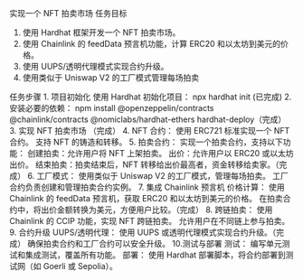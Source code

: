 实现一个 NFT 拍卖市场
任务目标

1. 使用 Hardhat 框架开发一个 NFT 拍卖市场。
2. 使用 Chainlink 的 feedData 预言机功能，计算 ERC20 和以太坊到美元的价格。
3. 使用 UUPS/透明代理模式实现合约升级。
4. 使用类似于 Uniswap V2 的工厂模式管理每场拍卖

任务步骤 1. 项目初始化
使用 Hardhat 初始化项目：
npx hardhat init (已完成) 2. 安装必要的依赖：
npm install @openzeppelin/contracts @chainlink/contracts @nomiclabs/hardhat-ethers hardhat-deploy（完成） 3. 实现 NFT 拍卖市场 （完成） 4. NFT 合约：
使用 ERC721 标准实现一个 NFT 合约。
支持 NFT 的铸造和转移。 5. 拍卖合约：
实现一个拍卖合约，支持以下功能：
创建拍卖：允许用户将 NFT 上架拍卖。
出价：允许用户以 ERC20 或以太坊出价。
结束拍卖：拍卖结束后，NFT 转移给出价最高者，资金转移给卖家。（完成） 6. 工厂模式：
使用类似于 Uniswap V2 的工厂模式，管理每场拍卖。
工厂合约负责创建和管理拍卖合约实例。 7. 集成 Chainlink 预言机
价格计算：
使用 Chainlink 的 feedData 预言机，获取 ERC20 和以太坊到美元的价格。
在拍卖合约中，将出价金额转换为美元，方便用户比较。（完成） 8. 跨链拍卖：
使用 Chainlink 的 CCIP 功能，实现 NFT 跨链拍卖。
允许用户在不同链上参与拍卖。 9. 合约升级
UUPS/透明代理：
使用 UUPS 或透明代理模式实现合约升级。（完成）
确保拍卖合约和工厂合约可以安全升级。 10.测试与部署
测试：
编写单元测试和集成测试，覆盖所有功能。
部署：
使用 Hardhat 部署脚本，将合约部署到测试网（如 Goerli 或 Sepolia）。
